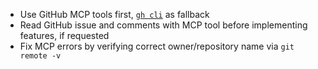- Use GitHub MCP tools first, [`gh cli`](https://cli.github.com/) as fallback
- Read GitHub issue and comments with MCP tool before implementing features, if requested
- Fix MCP errors by verifying correct owner/repository name via `git remote -v`
